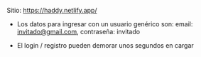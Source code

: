 Sitio: https://haddy.netlify.app/

- Los datos para ingresar con un usuario genérico son:
email: invitado@gmail.com, contraseña: invitado

- El login / registro pueden demorar unos segundos en cargar
